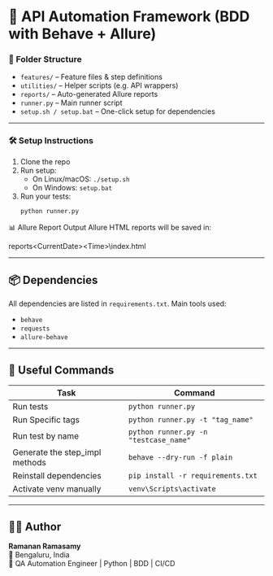 # 🚀 API Automation Framework (BDD with Behave + Allure)

### 📁 Folder Structure
- `features/` – Feature files & step definitions
- `utilities/` – Helper scripts (e.g. API wrappers)
- `reports/` – Auto-generated Allure reports
- `runner.py` – Main runner script
- `setup.sh / setup.bat` – One-click setup for dependencies

---

### 🛠️ Setup Instructions

1. Clone the repo
2. Run setup:
   - On Linux/macOS: `./setup.sh`
   - On Windows: `setup.bat`
3. Run your tests:
   ```bash
   python runner.py


📊 Allure Report Output
Allure HTML reports will be saved in:
   
   reports\<CurrentDate>\<Time>\index.html

---

## 📦 Dependencies

All dependencies are listed in `requirements.txt`. Main tools used:
- `behave`
- `requests`
- `allure-behave`

---

## 🧰 Useful Commands

| Task                    | Command                         |
|-------------------------|----------------------------------|
| Run tests               | `python runner.py`              |
| Run Specific tags       | `python runner.py -t "tag_name"` |
| Run test by name        | `python runner.py -n "testcase_name"` |
| Generate the step_impl methods | `behave --dry-run -f plain` |
| Reinstall dependencies  | `pip install -r requirements.txt` |
| Activate venv manually  | `venv\Scripts\activate`         |

---

## 🙋‍♂️ Author

**Ramanan Ramasamy**  
📍 Bengaluru, India  
🔧 QA Automation Engineer | Python | BDD | CI/CD
